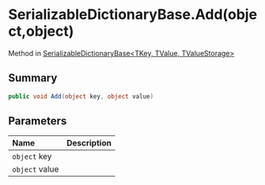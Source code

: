 # SerializableDictionaryBase.Add(object,object)

Method in [SerializableDictionaryBase\<TKey, TValue, TValueStorage\>](/docs/api/csharp/yarn.unity.serializabledictionarybase-2.md)

## Summary



```csharp
public void Add(object key, object value)
```

## Parameters

|Name|Description|
|:---|:---|
|`object` key||
|`object` value||

